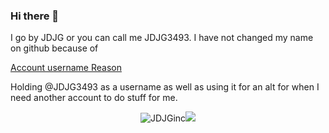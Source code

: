 ### Hi there 👋

I go by JDJG or you can call me JDJG3493.
I have not changed my name on github because of 

[Account username Reason](https://docs.github.com/en/account-and-profile/setting-up-and-managing-your-personal-account-on-github/managing-user-account-settings/changing-your-github-username)

Holding @JDJG3493 as a username as well as using it for an alt for when I need another account to do stuff for me.

<!--
**JDJGInc/JDJGInc** is a ✨ _special_ ✨ repository because its `README.md` (this file) appears on your GitHub profile.

Here are some ideas to get you started:

- 🔭 I’m currently working on ...
- 🌱 I’m currently learning ...
- 👯 I’m looking to collaborate on ...
- 🤔 I’m looking for help with ...
- 💬 Ask me about ...
- 📫 How to reach me: ...
- 😄 Pronouns: ...
- ⚡ Fun fact: ...
-->
<p align="center"> <img src="https://github-readme-stats.vercel.app/api?username=JDJGinc&show_icons=true&hide_border=true&theme=gotham" alt="JDJGinc" /><img src="https://github-readme-stats.vercel.app/api/top-langs/?username=JDJGinc&hide=css,scss&theme=gotham&hide_border=true"></p>
